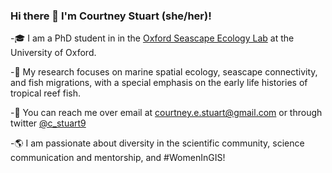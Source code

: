 ### Hi there 👋 I'm Courtney Stuart (she/her)! 

-🎓 I am a PhD student in in the [Oxford Seascape Ecology Lab]([https://greenlab.ca/](https://www.oxfordseascapeecologylab.com/)) at the University of Oxford.

-🐠 My research focuses on marine spatial ecology, seascape connectivity, and fish migrations, with a special emphasis on the early life histories of tropical reef fish.

-💬 You can reach me over email at courtney.e.stuart@gmail.com or through twitter [@c_stuart9](https://twitter.com/c_stuart9)

-🌎 I am passionate about diversity in the scientific community, science communication and mentorship, and #WomenInGIS!

